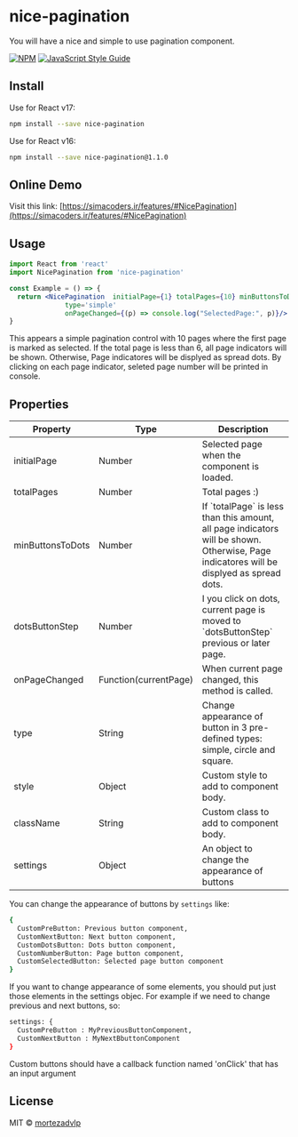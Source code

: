 # nice-pagination

You will have a nice and simple to use pagination component.

[![NPM](https://img.shields.io/npm/v/nice-pagination.svg)](https://www.npmjs.com/package/nice-pagination) [![JavaScript Style Guide](https://img.shields.io/badge/code_style-standard-brightgreen.svg)](https://standardjs.com)

## Install

Use for React v17:
```bash
npm install --save nice-pagination
```

Use for React v16:
```bash
npm install --save nice-pagination@1.1.0
```

## Online Demo

Visit this link:
[https://simacoders.ir/features/#NicePagination](https://simacoders.ir/features/#NicePagination)



## Usage

```jsx
import React from 'react'
import NicePagination from 'nice-pagination'

const Example = () => {
  return <NicePagination  initialPage={1} totalPages={10} minButtonsToDots={6}
              type='simple'
              onPageChanged={(p) => console.log("SelectedPage:", p)}/>
}
```
This appears a simple pagination control with 10 pages where the first page is marked as selected. If the total page is less than 6, all page indicators will be shown. Otherwise, Page indicatores will be displyed as spread dots. By clicking on each page indicator, seleted page number will be printed in console.

## Properties

<table>
  <thead>
    <tr>
      <th>Property</th>
      <th>Type</th>
      <th>Description</th>
    </tr>
  </thead>
  <tbody>
    <tr>
      <td>initialPage</td>
      <td>Number</td>
      <td>Selected page when the component is loaded.</td>
    </tr>
    <tr>
      <td>totalPages</td>
      <td>Number</td>
      <td>Total pages :)</td>
    </tr>
    <tr>
      <td>minButtonsToDots</td>
      <td>Number</td>
      <td>If `totalPage` is less than this amount, all page indicators will be shown. Otherwise, Page indicatores will be displyed as spread dots.</td>
    </tr>
    <tr>
      <td>dotsButtonStep</td>
      <td>Number</td>
      <td>I you click on dots, current page is moved to `dotsButtonStep` previous or later page.</td>
    </tr>
    <tr>
      <td>onPageChanged</td>
      <td>Function(currentPage)</td>
      <td>When current page changed, this method is called.</td>
    </tr>
    <tr>
      <td>type</td>
      <td>String</td>
      <td>Change appearance of button in 3 pre-defined types: simple, circle and square.</td>
    </tr>
    <tr>
      <td>style</td>
      <td>Object</td>
      <td>Custom style to add to component body.</td>
    </tr>
    <tr>
      <td>className</td>
      <td>String</td>
      <td>Custom class to add to component body.</td>
    </tr>
    <tr>
      <td>settings</td>
      <td>Object</td>
      <td>An object to change the appearance of buttons</td>
    </tr>
  </tbody>
</table>


You can change the appearance of buttons by `settings` like:
```bash
{
  CustomPreButton: Previous button component,
  CustomNextButton: Next button component,
  CustomDotsButton: Dots button component,
  CustomNumberButton: Page button component,
  CustomSelectedButton: Selected page button component
}
```

If you want to change appearance of some elements, you should put just those elements in the settings objec.
For example if we need to change previous and next buttons, so:

```bash
settings: {
  CustomPreButton : MyPreviousButtonComponent,
  CustomNextButton : MyNextBbuttonComponent
}
```
Custom buttons should have a callback function named 'onClick' that has an input argument



## License

MIT © [mortezadvlp](https://github.com/mortezadvlp)
